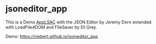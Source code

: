 # jsoneditor_app
This is a Demo [AppLSAC](https://en.wikiversity.org/wiki/AppLSAC) with the JSON Editor by Jeremy Dorn extended with LoadFile4DOM and FIleSaver by Eli Grey.

Demo: https://niebert.github.io/jsoneditor_app
